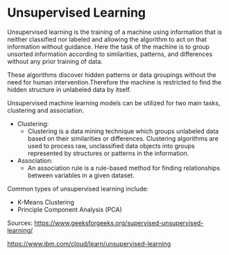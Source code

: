 # Unsupervised Learning

Unsupervised learning is the training of a machine using information that is neither classified nor labeled and allowing the algorithm to act on that information without guidance. Here the task of the machine is to group unsorted information according to similarities, patterns, and differences without any prior training of data. 

These algorithms discover hidden patterns or data groupings without the need for human intervention.Therefore the machine is restricted to find the hidden structure in unlabeled data by itself.

Unsupervised machine learning models can be utilized for two main tasks, clustering and association. 

- Clustering:
    - Clustering is a data mining technique which groups unlabeled data based on their similarities or differences. Clustering algorithms are used to process raw, unclassified data objects into groups represented by structures or patterns in the information.
- Association:
    - An association rule is a rule-based method for finding relationships between variables in a given dataset.

Common types of unsupervised learning include:
- K-Means Clustering
- Principle Component Analysis (PCA)

Sources: https://www.geeksforgeeks.org/supervised-unsupervised-learning/

https://www.ibm.com/cloud/learn/unsupervised-learning
    
